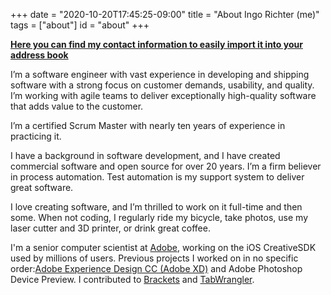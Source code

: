 +++
date = "2020-10-20T17:45:25-09:00"
title = "About Ingo Richter (me)"
tags = ["about"]
id = "about"
+++

**[Here you can find my contact information to easily import it into your address book](https://dot.cards/mklyu81dvmylbiknq63newnisvaq8koa)**

I’m a software engineer with vast experience in developing and shipping software with a strong focus on customer demands, usability, and quality. I’m working with agile teams to deliver exceptionally high-quality software that adds value to the customer.

I’m a certified Scrum Master with nearly ten years of experience in practicing it.

I have a background in software development, and I have created commercial software and open source for over 20 years. I’m a firm believer in process automation. Test automation is my support system to deliver great software.

I love creating software, and I’m thrilled to work on it full-time and then some. When not coding, I regularly ride my bicycle, take photos, use my laser cutter and 3D printer, or drink great coffee.

I'm a senior computer scientist at [Adobe](https://www.adobe.com), working on the iOS CreativeSDK used by millions of users. Previous projects I worked on in no specific order:[Adobe Experience Design CC (Adobe XD)](https://www.adobe.com/products/experience-design.html>) and Adobe Photoshop Device Preview. I contributed to [Brackets](https://brackets.io") and [TabWrangler](https://github.com/tabwrangler/tabwrangler).
